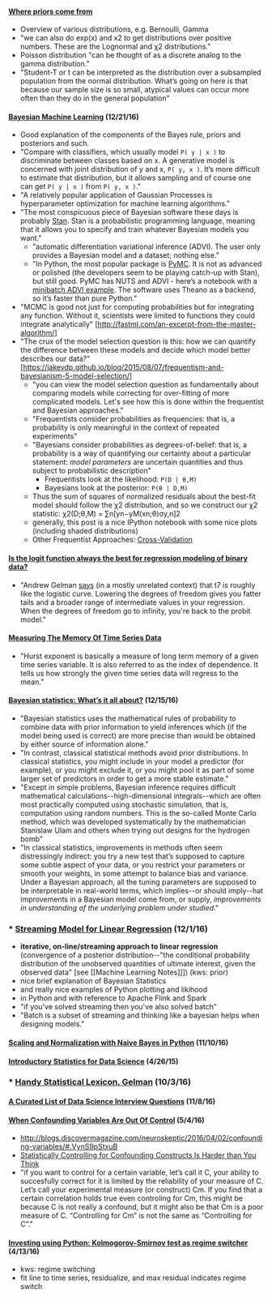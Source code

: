 #### [Where priors come from](http://www.zinkov.com/posts/2015-06-09-where-priors-come-from/)
* Overview of various distributions, e.g. Bernoulli, Gamma
* "we can also do exp(x) and x2 to get distributions over positive numbers. These are the Lognormal and χ2 distributions."
* Poisson distribution "can be thought of as a discrete analog to the gamma distribution."
* "Student-T or t can be interpreted as the distribution over a subsampled population from the normal distribution. What’s going on here is that because our sample size is so small, atypical values can occur more often than they do in the general population"

#### [Bayesian Machine Learning](http://fastml.com/bayesian-machine-learning/) (12/21/16)
* Good explanation of the components of the Bayes rule, priors and posteriors and such.
* "Compare with classifiers, which usually model `P( y | x )` to discriminate between classes based on x. A generative model is concerned with joint distribution of y and x, `P( y, x )`. It’s more difficult to estimate that distribution, but it allows sampling and of course one can get `P( y | x )` from `P( y, x )`."
* "A relatively popular application of Gaussian Processes is hyperparameter optimization for machine learning algorithms."
* "The most conspicuous piece of Bayesian software these days is probably [Stan](http://mc-stan.org/). Stan is a probabilistic programming language, meaning that it allows you to specify and train whatever Bayesian models you want."
  * "automatic differentiation variational inference (ADVI). The user only provides a Bayesian model and a dataset; nothing else."
  * "In Python, the most popular package is [PyMC](https://pymc-devs.github.io/pymc3/). It is not as advanced or polished (the developers seem to be playing catch-up with Stan), but still good. PyMC has NUTS and ADVI - here’s a notebook with a [minibatch ADVI example](https://gist.github.com/taku-y/b4da34be310718a6ea02). The software uses Theano as a backend, so it’s faster than pure Python."
* "MCMC is good not just for computing probabilities but for integrating any function. Without it, scientists were limited to functions they could integrate analytically" [http://fastml.com/an-excerpt-from-the-master-algorithm/]
* "The crux of the model selection question is this: how we can quantify the difference between these models and decide which model better describes our data?" [https://jakevdp.github.io/blog/2015/08/07/frequentism-and-bayesianism-5-model-selection/]
  * "you can view the model selection question as fundamentally about comparing models while correcting for over-fitting of more complicated models. Let's see how this is done within the frequentist and Bayesian approaches."
  * "Frequentists consider probabilities as frequencies: that is, a probability is only meaningful in the context of repeated experiments"
  * "Bayesians consider probabilities as degrees-of-belief: that is, a probability is a way of quantifying our certainty about a particular statement: *model parameters* are uncertain quantities and thus subject to probabilistic description"
    * Frequentists look at the likelihood: `P(D | θ,M)`
    * Bayesians look at the posterior: `P(θ | D,M)`
  * Thus the sum of squares of normalized residuals about the best-fit model should follow the χ2 distribution, and so we construct our χ2 statistic: χ2(D;θ,M) = ∑n[yn−yM(xn;θ)σy,n]2
  * generally, this post is a nice IPython notebook with some nice plots (including shaded distributions)
  * Other Frequentist Approaches: [Cross-Validation](https://en.wikipedia.org/wiki/Cross-validation_%28statistics%29)

#### [Is the logit function always the best for regression modeling of binary data?](http://stats.stackexchange.com/questions/48072/is-the-logit-function-always-the-best-for-regression-modeling-of-binary-data)
* "Andrew Gelman [says](http://arxiv.org/pdf/0901.4011.pdf) (in a mostly unrelated context) that t7 is roughly like the logistic curve. Lowering the degrees of freedom gives you fatter tails and a broader range of intermediate values in your regression. When the degrees of freedom go to infinity, you're back to the probit model."

#### [Measuring The Memory Of Time Series Data](https://prateekvjoshi.com/2016/11/30/measuring-the-memory-of-time-series-data/)
* "Hurst exponent is basically a measure of long term memory of a given time series variable. It is also referred to as the index of dependence. It tells us how strongly the given time series data will regress to the mean."

#### [Bayesian statistics: What’s it all about?](http://andrewgelman.com/2016/12/13/bayesian-statistics-whats/) (12/15/16)
* "Bayesian statistics uses the mathematical rules of probability to combine data with prior information to yield inferences which (if the model being used is correct) are more precise than would be obtained by either source of information alone."
* "In contrast, classical statistical methods avoid prior distributions. In classical statistics, you might include in your model a predictor (for example), or you might exclude it, or you might pool it as part of some larger set of predictors in order to get a more stable estimate."
* "Except in simple problems, Bayesian inference requires difficult mathematical calculations--high-dimensional integrals--which are often most practically computed using stochastic simulation, that is, computation using random numbers. This is the so-called Monte Carlo method, which was developed systematically by the mathematician Stanislaw Ulam and others when trying out designs for the hydrogen bomb"
* "In classical statistics, improvements in methods often seem distressingly indirect: you try a new test that’s supposed to capture some subtle aspect of your data, or you restrict your parameters or smooth your weights, in some attempt to balance bias and variance. Under a Bayesian approach, all the tuning parameters are supposed to be interpretable in real-world terms, which implies--or should imply--hat improvements in a Bayesian model come from, or supply, *improvements in understanding of the underlying problem under studied*."

### * [Streaming Model for Linear Regression](http://koaning.io/bayesian-propto-streaming-algorithms.html) (12/1/16)
* **iterative, on-line/streaming approach to linear regression** (convergence of a posterior distribution--"the conditional probability distribution of the unobserved quantities of ultimate interest, given the observed data" [see [[Machine Learning Notes]]]) (kws: prior)
* nice brief explanation of Bayesian Statistics
* and really nice examples of Python plotting and likihood
* in Python and with reference to Apache Flink and Spark
* "if you've solved streaming then you've also solved batch"
* "Batch is a subset of streaming and thinking like a bayesian helps when designing models."

#### [Scaling and Normalization with Naive Bayes in Python](http://sebastianraschka.com/Articles/2014_about_feature_scaling.html) (11/10/16)

#### [Introductory Statistics for Data Science](http://davegiles.blogspot.com/2015/04/introductory-statistics-for-data-science.html) (4/26/15)

### * [Handy Statistical Lexicon, Gelman](http://andrewgelman.com/2009/05/24/handy_statistic/) (10/3/16)

#### [A Curated List of Data Science Interview Questions](https://www.springboard.com/blog/data-science-interview-questions/) (11/8/16)

#### [When Confounding Variables Are Out Of Control](http://slatestarcodex.com/2016/04/15/links-416-they-cant-link-our-dick/) (5/4/16)
* http://blogs.discovermagazine.com/neuroskeptic/2016/04/02/confounding-variables/#.VynS9pStxuB
* [Statistically Controlling for Confounding Constructs Is Harder than You Think](http://journals.plos.org/plosone/article?id=10.1371/journal.pone.0152719)
* "if you want to control for a certain variable, let’s call it C, your ability to succesfully correct for it is limited by the reliability of your measure of C. Let’s call your experimental measure (or construct) Cm. If you find that a certain correlation holds true even controling for Cm, this might be because C is not really a confound, but it might also be that Cm is a poor measure of C. “Controlling for Cm” is not the same as “Controlling for C”."

#### [Investing using Python: Kolmogorov-Smirnov test as regime switcher](http://www.talaikis.com/kolmogorov-smirnov-test-as-regime-switcher/) (4/13/16)
* kws: regime switching
* fit line to time series, residualize, and max residual indicates regime switch